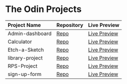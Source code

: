 # The Odin Projects

| Project Name    | Repository                                                                         | Live Preview                                                                    |
| :-------------- | :--------------------------------------------------------------------------------- | :------------------------------------------------------------------------------ |
| Admin-dashboard | [Repo](https://github.com/A-Karim2003/The-Odin-Projects/tree/main/Admin-dashboard) | [Live Preview](https://a-karim2003.github.io/The-Odin-Projects/Admin-dashboard) |
| Calculator      | [Repo](https://github.com/A-Karim2003/The-Odin-Projects/tree/main/Calculator)      | [Live Preview](https://a-karim2003.github.io/The-Odin-Projects/Calculator)      |
| Etch-a-Sketch   | [Repo](https://github.com/A-Karim2003/The-Odin-Projects/tree/main/Etch-a-Sketch)   | [Live Preview](https://a-karim2003.github.io/The-Odin-Projects/Etch-a-Sketch)   |
| library-project | [Repo](https://github.com/A-Karim2003/The-Odin-Projects/tree/main/library-project) | [Live Preview](https://a-karim2003.github.io/The-Odin-Projects/library-project) |
| RPS-Project     | [Repo](https://github.com/A-Karim2003/The-Odin-Projects/tree/main/RPS-Project)     | [Live Preview](https://a-karim2003.github.io/The-Odin-Projects/RPS-Project)     |
| sign-up-form    | [Repo](https://github.com/A-Karim2003/The-Odin-Projects/tree/main/sign-up-form)    | [Live Preview](https://a-karim2003.github.io/The-Odin-Projects/sign-up-form)    |
